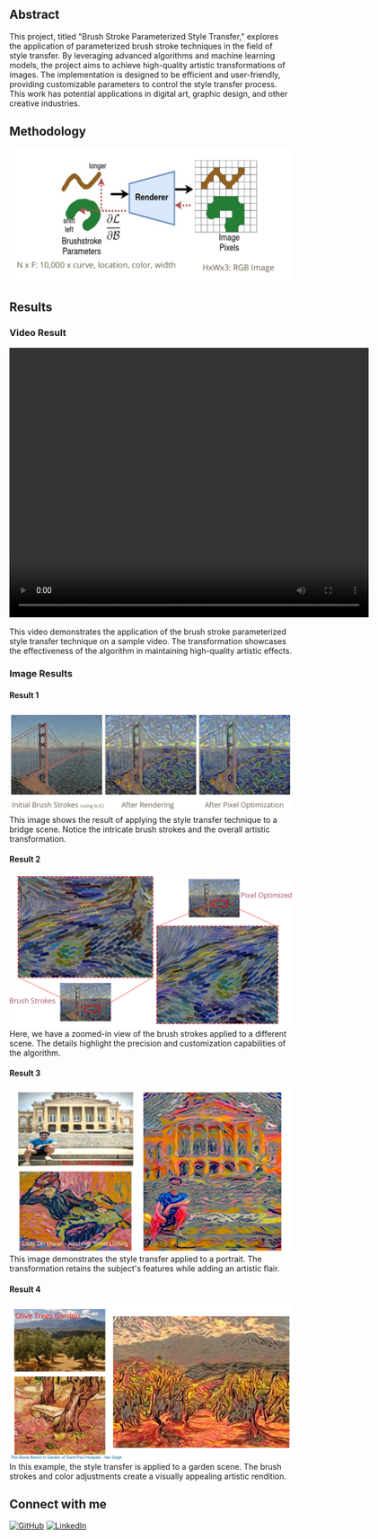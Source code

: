 ## Abstract

This project, titled "Brush Stroke Parameterized Style Transfer," explores the application of parameterized brush stroke techniques in the field of style transfer. By leveraging advanced algorithms and machine learning models, the project aims to achieve high-quality artistic transformations of images. The implementation is designed to be efficient and user-friendly, providing customizable parameters to control the style transfer process. This work has potential applications in digital art, graphic design, and other creative industries.

## Methodology

![Methodology](images/Method.png)

## Results

### Video Result

<video width="640" height="480" controls>
  <source src="videos/me.mp4" type="video/mp4">
  Your browser does not support the video tag.
</video>

This video demonstrates the application of the brush stroke parameterized style transfer technique on a sample video. The transformation showcases the effectiveness of the algorithm in maintaining high-quality artistic effects.

### Image Results

#### Result 1

![Result 1](images/bridge.png)
This image shows the result of applying the style transfer technique to a bridge scene. Notice the intricate brush strokes and the overall artistic transformation.

#### Result 2

![Result 2](images/strokes_zoomed.png)
Here, we have a zoomed-in view of the brush strokes applied to a different scene. The details highlight the precision and customization capabilities of the algorithm.

#### Result 3

![Result 3](images/me.png)
This image demonstrates the style transfer applied to a portrait. The transformation retains the subject's features while adding an artistic flair.

#### Result 4

![Result 4](images/Olive_tree_garden.png)
In this example, the style transfer is applied to a garden scene. The brush strokes and color adjustments create a visually appealing artistic rendition.

## Connect with me

[![GitHub](https://img.shields.io/badge/GitHub-Repository-blue?logo=github)](https://github.com/maheshmeleti/brushstroke-parameterized-style-transfer-pytorch)
[![LinkedIn](https://img.shields.io/badge/LinkedIn-Profile-blue?logo=linkedin)](https://www.linkedin.com/in/mahesh-meleti/)
